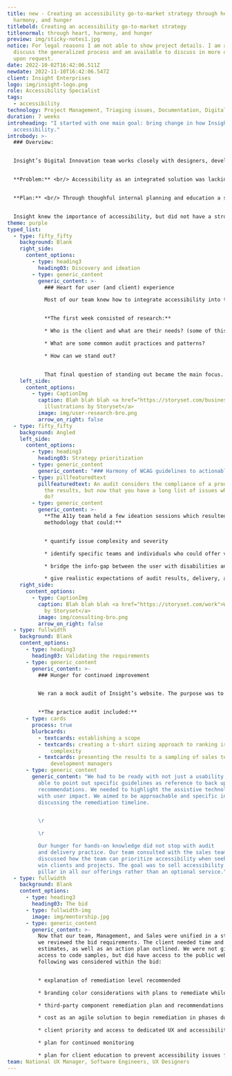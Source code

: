 ```yaml
---
title: new - Creating an accessibility go-to-market strategy through heart,
  harmony, and hunger
titlebold: Creating an accessibility go-to-market strategy
titlenormal: through heart, harmony, and hunger
preview: img/sticky-notes1.jpg
notice: For legal reasons I am not able to show project details. I am able to
  discuss the generalized process and am available to discuss in more detail
  upon request.
date: 2022-10-02T16:42:06.511Z
newdate: 2022-11-10T16:42:06.547Z
client: Insight Enterprises
logo: img/insight-logo.png
role: Accessibility Specialist
tags:
  - accessibility
technology: Project Management, Triaging issues, Documentation, Digital Strategy
duration: 7 weeks
introheading: "I started with one main goal: bring change in how Insight markets
  accessibility."
introbody: >-
  ### Overview:


  Insight’s Digital Innovation team works closely with designers, developers, and technology experts to help companies implement next-generation digital solutions from the discovery to delivery phase. My role in this go-to-market plan involved planning and creating a delivery deck, documentation for bid strategy and triage priority, as well as being an accessibility advocate to department leads.


  **Problem:** <br/> Accessibility as an integrated solution was lacking, resulting the delivery of inaccessible products.


  **Plan:** <br/> Through thoughful internal planning and education a small team was formed of like-minded and skilled individuals to launch a go-to-market strategy for Insight as an upcoming leader in the field. We would start with a client bid.


  Insight knew the importance of accessibility, but did not have a strong stance on offering it to clients. Accessible practices were completed at the discretion of the individual consultant. Clients were not being educated and teammates were not being held accountable for designing and developing according to WCAG guidelines. During 2019 the collective of individuals with the knowledge to take on accessibility solutions came together to take accessibility within the company from a nice to have, to a best in class integrated solution.
theme: purple
typed_list:
  - type: fifty_fifty
    background: Blank
    right_side:
      content_options:
        - type: heading3
          heading03: Discovery and ideation
        - type: generic_content
          generic_content: >-
            ### Heart for user (and client) experience

            Most of our team knew how to integrate accessibility into the design and development process, but we didn’t have a formal audit methodology.


            **The first week consisted of research:**

            * Who is the client and what are their needs? (some of this was provided in the bid brief)

            * What are some common audit practices and patterns?

            * How can we stand out?


            That final question of standing out became the main focus. Our team had the heart and the design/development experience, but we lacked audit-specific experience. Rather than keep the deliverable to a handoff of data only, the team focused on integrating remediation as part of our bid. We sought to answer the “okay, now what?” that can follow introducing anyone to new concepts. We sought empathy in our bid for clients that may be overwhelmed with the changes needed for compliance.
    left_side:
      content_options:
        - type: CaptionImg
          caption: Blah blah blah <a href="https://storyset.com/business">Business
            illustrations by Storyset</a>
          image: img/user-research-bro.png
          arrow_on_right: false
  - type: fifty_fifty
    background: Angled
    left_side:
      content_options:
        - type: heading3
          heading03: Strategy prioritization
        - type: generic_content
          generic_content: "### Harmony of WCAG guidelines to actionable tasks"
        - type: pillfeaturedtext
          pillfeaturedtext: An audit considers the compliance of a product and the data as
            the results, but now that you have a long list of issues what do you
            do?
        - type: generic_content
          generic_content: >-
            **The A11y team held a few ideation sessions which resulted in a
            methodology that could:**


            * quantify issue complexity and severity

            * identify specific teams and individuals who could offer valuable remediation experience for a variety of issues

            * bridge the info-gap between the user with disabilities and stakeholders that still struggle to see accessibility as beneficial outside of lawsuit prevention 

            * give realistic expectations of audit results, delivery, and remediation planning without first seeing a single visual for the product involved in the bid
    right_side:
      content_options:
        - type: CaptionImg
          caption: Blah blah blah <a href="https://storyset.com/work">Work illustrations
            by Storyset</a>
          image: img/consulting-bro.png
          arrow_on_right: false
  - type: fullwidth
    background: Blank
    content_options:
      - type: heading3
        heading03: Validating the requirements
      - type: generic_content
        generic_content: >-
          ### Hunger for continued improvement


          We ran a mock audit of Insight’s website. The purpose was to practice and present to project stakeholders a real plan for changes that should and could be implemented internally. 


          **The practice audit included:**
      - type: cards
        process: true
        blurbcards:
          - textcards: establishing a scope
          - textcards: creating a t-shirt sizing approach to ranking issue severity and
              complexity
          - textcards: presenting the results to a sampling of sales team managers and
              development managers
      - type: generic_content
        generic_content: "We had to be ready with not just a usability answer, but be
          able to point out specific guidelines as reference to back up our
          recommendations. We needed to highlight the assistive technology along
          with user impact. We aimed to be approachable and specific in
          discussing the remediation timeline.


          \r

          \r

          Our hunger for hands-on knowledge did not stop with audit
          and delivery practice. Our team consulted with the sales team. We
          discussed how the team can prioritize accessibility when seeking to
          win clients and projects. The goal was to sell accessibility as a new
          pillar in all our offerings rather than an optional service."
  - type: fullwidth
    background: Blank
    content_options:
      - type: heading3
        heading03: The bid
      - type: fullwidth-img
        image: img/mentorship.jpg
      - type: generic_content
        generic_content: >-
          N﻿ow that our team, Management, and Sales were unified in a strategy
          we reviewed the bid requirements. The client needed time and cost
          estimates, as well as an action plan outlined. We were not given
          access to code samples, but did have access to the public website. The
          following was considered within the bid:


          * explanation of remediation level recommended

          * branding color considerations with plans to remediate while keeping identity intact if issues are found

          * third-party component remediation plan and recommendations for easy, accessible solutions if issues are found

          * cost as an agile solution to begin remediation in phases during testing process

          * client priority and access to dedicated UX and accessibility experts for questions

          * plan for continued monitoring

          * plan for client education to prevent accessibility issues from being reintroduced
team: National UX Manager, Software Engineers, UX Designers
---
```

